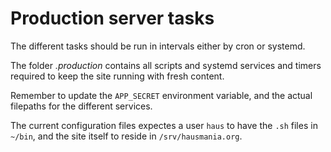# Production server tasks

The different tasks should be run in intervals either
by cron or systemd.

The folder *.production* contains all scripts and systemd
services and timers required to keep the site running with
fresh content.

Remember to update the `APP_SECRET` environment variable,
and the actual filepaths for the different services.

The current configuration files expectes a user `haus` to
have the `.sh` files in `~/bin`, and the site itself to
reside in `/srv/hausmania.org`.

